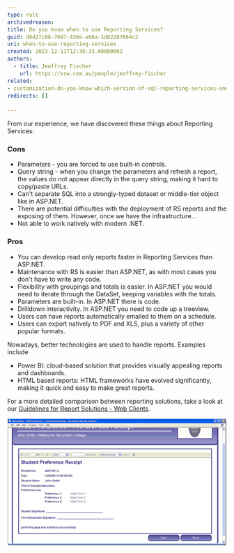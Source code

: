 ```yaml
---
type: rule
archivedreason:
title: Do you know when to use Reporting Services?
guid: d6d27c88-7697-436e-a66a-1d82287664c2
uri: when-to-use-reporting-services
created: 2023-12-11T12:38:33.0000000Z
authors: 
  - title: Jeoffrey Fischer
    url: https://ssw.com.au/people/jeoffrey-fischer
related:
- customization-do-you-know-which-version-of-sql-reporting-services-and-visual-studio-you-are-using
redirects: []

---
```


<!--endintro-->

From our experience, we have discovered these things about Reporting Services:

### Cons

* Parameters - you are forced to use built-in controls.
* Query string - when you change the parameters and refresh a report, the values do not appear directly in the query string, making it hard to copy/paste URLs.
* Can't separate SQL into a strongly-typed dataset or middle-tier object like in ASP.NET.
* There are potential difficulties with the deployment of RS reports and the exposing of them. However, once we have the infrastructure...
* Not able to work natively with modern .NET.

### Pros

* You can develop read only reports faster in Reporting Services than ASP.NET.
* Maintenance with RS is easier than ASP.NET, as with most cases you don't have to write any code.
* Flexibility with groupings and totals is easier. In ASP.NET you would need to iterate through the DataSet, keeping variables with the totals.
* Parameters are built-in. In ASP.NET there is code.
* Drilldown interactivity. In ASP.NET you need to code up a treeview.
* Users can have reports automatically emailed to them on a schedule.
* Users can export natively to PDF and XLS, plus a variety of other popular formats.

Nowadays, better technologies are used to handle reports. Examples include

* Power BI: cloud-based solution that provides visually appealing reports and dashboards.
* HTML based reports: HTML frameworks have evolved significantly, making it quick and easy to make great reports.

For a more detailed comparison between reporting solutions, take a look at our [Guidelines for Report Solutions - Web Clients](https://www.ssw.com.au/ssw/Standards/DeveloperDotNet/guidelinesforreportingwebclient.aspx).

![Figure: Reporting Services has built-in support for PDF/XLS export and can be embedded in your ASP.NET pages](/rules/when-to-use-reporting-services/RSRulesUseRS1.gif)

